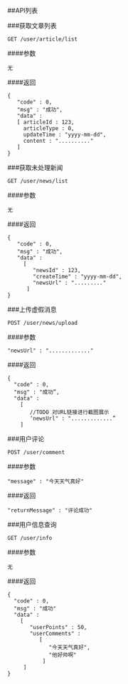  ##API列表
 
 ###获取文章列表
```
GET /user/article/list
````
####参数
```
无
```
####返回
```
{
   "code" : 0,
   "msg" : "成功",
   "data" : 
   [ articleId : 123,
     articleType : 0,
     updateTime : "yyyy-mm-dd",
     content : ".........."
   ]
}     
```

###获取未处理新闻
```
GET /user/news/list
```
####参数
```
无
```
####返回
```
{
   "code" : 0,
   "msg" : "成功",
   "data" :
     [
        "newsId" : 123,
        "createTime" : "yyyy-mm-dd",
        "newsUrl" : "........."
      ]
}
```

###上传虚假消息
```
POST /user/news/upload
```
####参数
```
"newsUrl" : "............."
```
####返回
```
{
  "code" : 0,
  "msg" : "成功”,
  "data" : 
    [
       //TODO 对URL链接进行截图展示
       ‘newsUrl" : ".............”
    ]
```
###用户评论
```
POST /user/comment
```
####参数
```
"message" : "今天天气真好"
```
####返回
```
"returnMessage" : "评论成功"
```
###用户信息查询
```
GET /user/info
```
####参数
```
无
```
####返回
```
{
  "code" : 0,
  "msg" : "成功"
  "data" : 
    [
       "userPoints" : 50,
       "userComments" : 
          [
             "今天天气真好",
             "他好帅啊"
           ]
     ]
}
```



